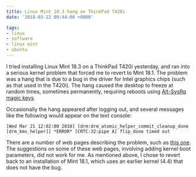 ```yaml
---
title: Linux Mint 18.3 hang on ThinkPad T420i
date: '2018-03-22 09:44:00 +0000'

tags:
- linux
- software
- linux mint
- ubuntu
---
```


I tried installing Linux Mint 18.3 on a ThinkPad T420i yesterday, and ran
into a serious kernel problem that forced me to revert to Mint 18.1.
The problem was a hang that is due to a bug in the driver for
Intel graphics chips (such as that used in the T420i).  The hang
caused the desktop to freeze at random times, sometimes permanently,
requiring reboots using [Alt-SysRq magic keys](https://en.wikipedia.org/wiki/Magic_SysRq_key).

Occasionally the hang appeared after logging out, and several messages
like the following would appear on the text console:

    [Wed Mar 21 12:02:00 2018] [drm:drm_atomic_helper_commit_cleanup_done
    [drm_kms_helper]] *ERROR* [CRTC:32:pipe A] flip_done timed out

There are a number of web pages describing the problem, such as [this
one](https://bugs.freedesktop.org/show_bug.cgi?id=98810).  The
suggestions on some of these web pages, involving adding kernel boot
parameters, did not work for me.  As mentioned above, I chose to
revert back to an installation of Mint 18.1, which uses an earlier
kernel (4.4) that does not have the bug.
